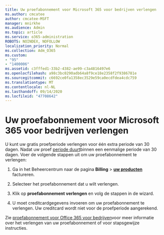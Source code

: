 ```yaml
---
title: Uw proefabonnement voor Microsoft 365 voor bedrijven verlengen
ms.author: cmcatee
author: cmcatee-MSFT
manager: mnirkhe
ms.audience: Admin
ms.topic: article
ms.service: o365-administration
ROBOTS: NOINDEX, NOFOLLOW
localization_priority: Normal
ms.collection: Adm_O365
ms.custom:
- "95"
- "1400006"
ms.assetid: c3fffed1-33b2-4382-ae99-c3a4816497e6
ms.openlocfilehash: a98c3bc0290adb64a8f9ce18e2358f2f9386781e
ms.sourcegitcommit: c6692ce0fa1358ec3529e59ca0ecdfdea4cdc759
ms.translationtype: MT
ms.contentlocale: nl-NL
ms.lasthandoff: 09/14/2020
ms.locfileid: "47708642"
---
```

# <a name="extend-your-trial-for-microsoft-365-for-business"></a>Uw proefabonnement voor Microsoft 365 voor bedrijven verlengen

U kunt uw gratis proefperiode verlengen voor één extra periode van 30 dagen. Nadat uw proef [periode duurt](https://docs.microsoft.com/alchemyinsights/grace-period-for-microsoft-365-free-trial)binnen een eenmalige periode van 30 dagen. Voer de volgende stappen uit om uw proefabonnement te verlengen:
  
1. Ga in het Beheercentrum naar de pagina **Billing** \> **[uw producten](https://go.microsoft.com/fwlink/p/?linkid=842054)** factureren.

2. Selecteer het proefabonnement dat u wilt verlengen.

3. Klik op **proefabonnement verlengen** en volg de stappen in de wizard.

4. U moet creditcardgegevens invoeren om uw proefabonnement te verlengen. Uw creditcard wordt niet voor de proefperiode aangerekend.

Zie [proefabonnement voor Office 365 voor bedrijven](https://docs.microsoft.com/microsoft-365/commerce/extend-your-trial)voor meer informatie over het verlengen van uw proefabonnement of voor stapsgewijze instructies.
